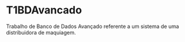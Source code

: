 # T1BDAvancado
Trabalho de Banco de Dados Avançado referente a um sistema de uma distribuidora de maquiagem.

